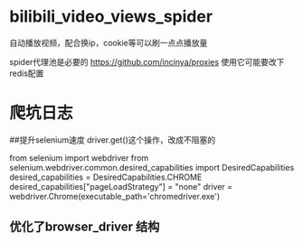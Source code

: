 # bilibili_video_views_spider
自动播放视频，配合换ip，cookie等可以刷一点点播放量

spider代理池是必要的 https://github.com/incinya/proxies
使用它可能要改下redis配置

# 爬坑日志
##提升selenium速度
driver.get()这个操作，改成不阻塞的

from selenium import webdriver
from selenium.webdriver.common.desired_capabilities import DesiredCapabilities
desired_capabilities = DesiredCapabilities.CHROME
desired_capabilities["pageLoadStrategy"] = "none"
driver = webdriver.Chrome(executable_path='chromedriver.exe')

## 优化了browser_driver 结构
